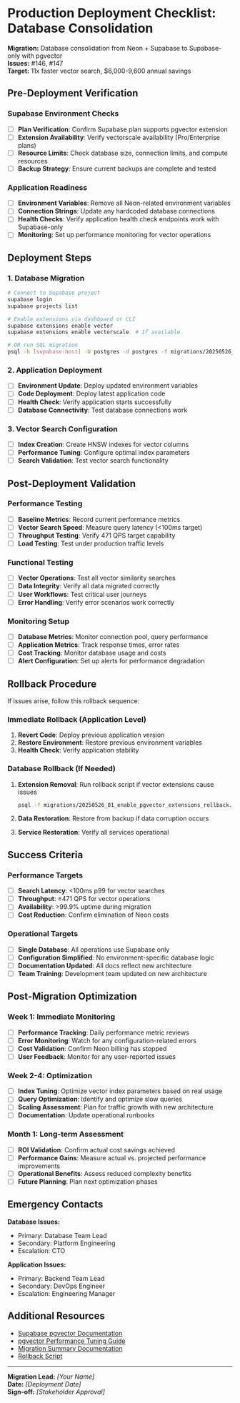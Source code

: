# Production Deployment Checklist: Database Consolidation

**Migration:** Database consolidation from Neon + Supabase to Supabase-only with pgvector  
**Issues:** #146, #147  
**Target:** 11x faster vector search, $6,000-9,600 annual savings

## Pre-Deployment Verification

### Supabase Environment Checks

- [ ] **Plan Verification**: Confirm Supabase plan supports pgvector extension
- [ ] **Extension Availability**: Verify vectorscale availability (Pro/Enterprise plans)
- [ ] **Resource Limits**: Check database size, connection limits, and compute resources
- [ ] **Backup Strategy**: Ensure current backups are complete and tested

### Application Readiness

- [ ] **Environment Variables**: Remove all Neon-related environment variables
- [ ] **Connection Strings**: Update any hardcoded database connections
- [ ] **Health Checks**: Verify application health check endpoints work with Supabase-only
- [ ] **Monitoring**: Set up performance monitoring for vector operations

## Deployment Steps

### 1. Database Migration

```bash
# Connect to Supabase project
supabase login
supabase projects list

# Enable extensions via dashboard or CLI
supabase extensions enable vector
supabase extensions enable vectorscale  # If available

# OR run SQL migration
psql -h [supabase-host] -U postgres -d postgres -f migrations/20250526_01_enable_pgvector_extensions.sql
```

### 2. Application Deployment

- [ ] **Environment Update**: Deploy updated environment variables
- [ ] **Code Deployment**: Deploy latest application code
- [ ] **Health Check**: Verify application starts successfully
- [ ] **Database Connectivity**: Test database connections work

### 3. Vector Search Configuration

- [ ] **Index Creation**: Create HNSW indexes for vector columns
- [ ] **Performance Tuning**: Configure optimal index parameters
- [ ] **Search Validation**: Test vector search functionality

## Post-Deployment Validation

### Performance Testing

- [ ] **Baseline Metrics**: Record current performance metrics
- [ ] **Vector Search Speed**: Measure query latency (<100ms target)
- [ ] **Throughput Testing**: Verify 471 QPS target capability
- [ ] **Load Testing**: Test under production traffic levels

### Functional Testing

- [ ] **Vector Operations**: Test all vector similarity searches
- [ ] **Data Integrity**: Verify all data migrated correctly
- [ ] **User Workflows**: Test critical user journeys
- [ ] **Error Handling**: Verify error scenarios work correctly

### Monitoring Setup

- [ ] **Database Metrics**: Monitor connection pool, query performance
- [ ] **Application Metrics**: Track response times, error rates
- [ ] **Cost Tracking**: Monitor database usage and costs
- [ ] **Alert Configuration**: Set up alerts for performance degradation

## Rollback Procedure

If issues arise, follow this rollback sequence:

### Immediate Rollback (Application Level)

1. **Revert Code**: Deploy previous application version
2. **Restore Environment**: Restore previous environment variables
3. **Health Check**: Verify application stability

### Database Rollback (If Needed)

1. **Extension Removal**: Run rollback script if vector extensions cause issues

   ```bash
   psql -f migrations/20250526_01_enable_pgvector_extensions_rollback.sql
   ```

2. **Data Restoration**: Restore from backup if data corruption occurs

3. **Service Restoration**: Verify all services operational

## Success Criteria

### Performance Targets

- [ ] **Search Latency**: <100ms p99 for vector searches
- [ ] **Throughput**: ≥471 QPS for vector operations
- [ ] **Availability**: >99.9% uptime during migration
- [ ] **Cost Reduction**: Confirm elimination of Neon costs

### Operational Targets

- [ ] **Single Database**: All operations use Supabase only
- [ ] **Configuration Simplified**: No environment-specific database logic
- [ ] **Documentation Updated**: All docs reflect new architecture
- [ ] **Team Training**: Development team updated on new architecture

## Post-Migration Optimization

### Week 1: Immediate Monitoring

- [ ] **Performance Tracking**: Daily performance metric reviews
- [ ] **Error Monitoring**: Watch for any configuration-related errors
- [ ] **Cost Validation**: Confirm Neon billing has stopped
- [ ] **User Feedback**: Monitor for any user-reported issues

### Week 2-4: Optimization

- [ ] **Index Tuning**: Optimize vector index parameters based on real usage
- [ ] **Query Optimization**: Identify and optimize slow queries
- [ ] **Scaling Assessment**: Plan for traffic growth with new architecture
- [ ] **Documentation**: Update operational runbooks

### Month 1: Long-term Assessment

- [ ] **ROI Validation**: Confirm actual cost savings achieved
- [ ] **Performance Gains**: Measure actual vs. projected performance improvements
- [ ] **Operational Benefits**: Assess reduced complexity benefits
- [ ] **Future Planning**: Plan next optimization phases

## Emergency Contacts

**Database Issues:**

- Primary: Database Team Lead
- Secondary: Platform Engineering
- Escalation: CTO

**Application Issues:**

- Primary: Backend Team Lead
- Secondary: DevOps Engineer
- Escalation: Engineering Manager

## Additional Resources

- [Supabase pgvector Documentation](https://supabase.com/docs/guides/database/extensions/pgvector)
- [pgvector Performance Tuning Guide](https://github.com/pgvector/pgvector#performance)
- [Migration Summary Documentation](./MIGRATION_SUMMARY.md)
- [Rollback Script](../migrations/20250526_01_enable_pgvector_extensions_rollback.sql)

---

**Migration Lead:** _[Your Name]_  
**Date:** _[Deployment Date]_  
**Sign-off:** _[Stakeholder Approval]_
